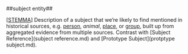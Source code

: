 ##subject entity##

\[[STEMMA](SOURCES.md#STEMMA)\] Description of a subject that we’re likely to find mentioned in historical sources, e.g. [person](person.md), *animal*, [place](place.md), or [group](group.md), built up from aggregated evidence from multiple sources. Contrast with [Subject Reference](subject reference.md) and [Prototype Subject](protptype subject.md).
